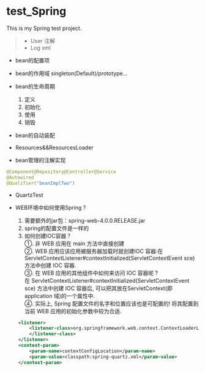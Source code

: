 # test_Spring
This is my Spring test project.


> * User 注解
> * Log  xml

* bean的配置项
* bean的作用域
    singleton(Default)/prototype...
* bean的生命周期
   1. 定义
   2. 初始化
   3. 使用
   4. 销毁
* bean的自动装配
* Resources&&ResourcesLoader


* bean管理的注解实现
```java
@Component@Repository@Controller@Service
@Autowired
@Qualifier("beanImplTwo")
```

* QuartzTest

* WEB环境中如何使用Spring？
   1. 需要额外的jar包：spring-web-4.0.0.RELEASE.jar 
   2. spring的配置文件是一样的
   3. 如何创建IOC容器？  
   ①. 非 WEB 应用在 main 方法中直接创建  
   ②. WEB 应用应该应用被服务器加载时就创建IOC 容器:在ServletContextListener#contextInitialized(ServletContextEvent sce) 方法中创建 IOC 容器.  
   ③. 在 WEB 应用的其他组件中如何来访问 IOC 容器呢 ?  
   在 ServletContextListener#contextInitialized(ServletContextEvent sce) 方法中创建 IOC 容器后, 可以把其放在ServletContext(即 application 域)的一个属性中.   
   ④. 实际上, Spring 配置文件的名字和位置应该也是可配置的! 将其配置到当前 WEB 应用的初始化参数中较为合适. 
   ```xml
    <listener>
        <listener-class>org.springframework.web.context.ContextLoaderListener
        </listener-class>
    </listener>
    <context-param>
        <param-name>contextConfigLocation</param-name>
        <param-value>classpath:spring-quartz.xml</param-value>
    </context-param>
   ```
